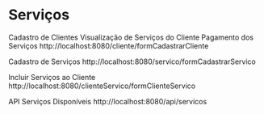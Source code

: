 # Serviços

Cadastro de Clientes
Visualização de Serviços do Cliente
Pagamento dos Serviços
http://localhost:8080/cliente/formCadastrarCliente

Cadastro de Serviços
http://localhost:8080/servico/formCadastrarServico

Incluir Serviços ao Cliente
http://localhost:8080/clienteServico/formClienteServico

API Serviços Disponíveis
http://localhost:8080/api/servicos
